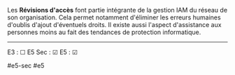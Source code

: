 
Les **Révisions d'accès** font partie intégrante de la gestion IAM du réseau de son organisation. Cela permet notamment d'éliminer les erreurs humaines d'oublis d'ajout d'éventuels droits. Il existe aussi l'aspect d'assistance aux personnes moins au fait des tendances de protection informatique.

---

E3 : &#x2610;
E5 Sec : &#x2611;
E5 : &#x2611;

#e5-sec 
#e5 